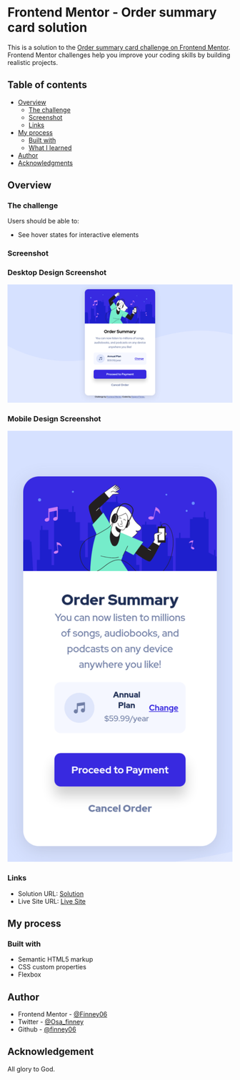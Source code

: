 # Frontend Mentor - Order summary card solution

This is a solution to the [Order summary card challenge on Frontend Mentor](https://www.frontendmentor.io/challenges/order-summary-component-QlPmajDUj). Frontend Mentor challenges help you improve your coding skills by building realistic projects.

## Table of contents

- [Overview](#overview)
  - [The challenge](#the-challenge)
  - [Screenshot](#screenshot)
  - [Links](#links)
- [My process](#my-process)
  - [Built with](#built-with)
  - [What I learned](#what-i-learned)
- [Author](#author)
- [Acknowledgments](#acknowledgments)


## Overview

### The challenge

Users should be able to:

- See hover states for interactive elements

### Screenshot

### Desktop Design Screenshot

![](./design/Screenshot.png)

### Mobile Design Screenshot

![](./design/MobileScreenshot.png)

### Links

- Solution URL: [Solution](https://www.frontendmentor.io/solutions/responsive-order-summary-card-BydkPZeH9)
- Live Site URL: [Live Site](https://finney06.github.io/order-summary/)

## My process

### Built with

- Semantic HTML5 markup
- CSS custom properties
- Flexbox

## Author
- Frontend Mentor - [@Finney06](https://www.frontendmentor.io/profile/Finney06)
- Twitter - [@Osa_finney](https://www.twitter.com/@Osa_finney)
- Github - [@finney06](https://github.com/Finney06)



## Acknowledgement

All glory to God.
